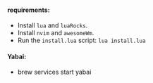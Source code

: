 #### requirements:

- Install `lua` and `luaRocks`.
- Install `nvim` and `awesomeWm`.
- Run the `install.lua` script: `lua install.lua`

#### Yabai:

- brew services start yabai
